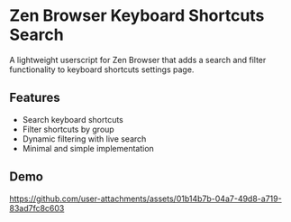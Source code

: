 # Zen Browser Keyboard Shortcuts Search

A lightweight userscript for Zen Browser that adds a search and filter functionality to keyboard shortcuts settings page.

## Features

- Search keyboard shortcuts
- Filter shortcuts by group
- Dynamic filtering with live search
- Minimal and simple implementation

## Demo

https://github.com/user-attachments/assets/01b14b7b-04a7-49d8-a719-83ad7fc8c603
